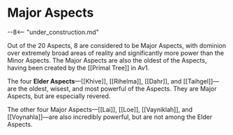 # Major Aspects

--8<-- "under_construction.md"

Out of the 20 Aspects, 8 are considered to be Major Aspects, with dominion over extremely broad areas of reality and significantly more power than the Minor Aspects. The Major Aspects are also the oldest of the Aspects, having been created by the [[Primal Tree]] in Av1.

The four **Elder Aspects**—[[Khive]], [[Rihelma]], [[Dahr]], and [[Taihgel]]—are the oldest, wisest, and most powerful of the Aspects. They are Major Aspects, but are especially revered.

The other four Major Aspects—[[Lai]], [[Loe]], [[Vayniklah]], and [[Voynahla]]—are also incredibly powerful, but are not among the Elder Aspects.